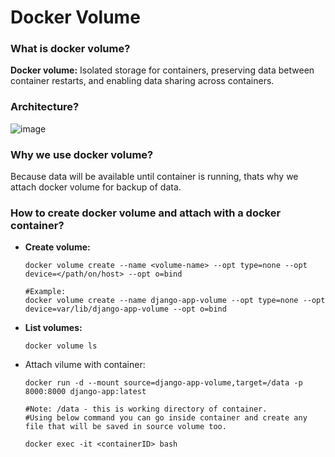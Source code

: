 # Docker Volume

### What is docker volume?
**Docker volume:** Isolated storage for containers, preserving data between container restarts, and enabling data sharing across containers.

### Architecture?

![image](https://github.com/chandankumar994/DevOps-Mastery/assets/15160387/e49fdfd6-673d-4c2c-bb06-3c3b9f35b9b4)

### Why we use docker volume?
Because data will be available until container is running, thats why we attach docker volume for backup of data.

### How to create docker volume and attach with a docker container?
- **Create volume:**
  ```
  docker volume create --name <volume-name> --opt type=none --opt device=</path/on/host> --opt o=bind
  
  #Example:
  docker volume create --name django-app-volume --opt type=none --opt device=var/lib/django-app-volume --opt o=bind
  ```
- **List volumes:**
  ```
  docker volume ls
  ```
- Attach vilume with container:
  ```
  docker run -d --mount source=django-app-volume,target=/data -p 8000:8000 django-app:latest

  #Note: /data - this is working directory of container.
  #Using below command you can go inside container and create any file that will be saved in source volume too.

  docker exec -it <containerID> bash
  ```




